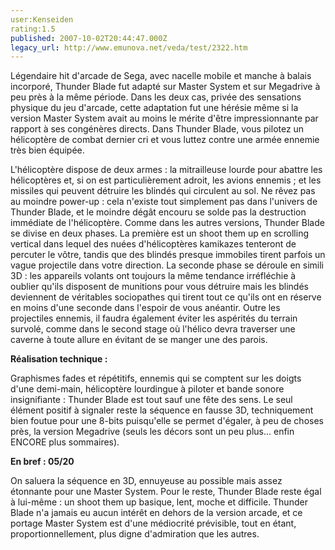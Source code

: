 ```yaml
---
user:Kenseiden
rating:1.5
published: 2007-10-02T20:44:47.000Z
legacy_url: http://www.emunova.net/veda/test/2322.htm
---
```

Légendaire hit d'arcade de Sega, avec nacelle mobile et manche à balais incorporé, Thunder Blade fut adapté sur Master System et sur Megadrive à peu près à la même période. Dans les deux cas, privée des sensations physique du jeu d'arcade, cette adaptation fut une hérésie même si la version Master System avait au moins le mérite d'être impressionnante par rapport à ses congénères directs. Dans Thunder Blade, vous pilotez un hélicoptère de combat dernier cri et vous luttez contre une armée ennemie très bien équipée.  

  

L'hélicoptère dispose de deux armes : la mitrailleuse lourde pour abattre les hélicoptères et, si on est particulièrement adroit, les avions ennemis ; et les missiles qui peuvent détruire les blindés qui circulent au sol. Ne rêvez pas au moindre power-up : cela n'existe tout simplement pas dans l'univers de Thunder Blade, et le moindre dégât encouru se solde pas la destruction immédiate de l'hélicoptère. Comme dans les autres versions, Thunder Blade se divise en deux phases. La première est un shoot them up en scrolling vertical dans lequel des nuées d'hélicoptères kamikazes tenteront de percuter le vôtre, tandis que des blindés presque immobiles tirent parfois un vague projectile dans votre direction. La seconde phase se déroule en simili 3D : les appareils volants ont toujours la même tendance irréfléchie à oublier qu'ils disposent de munitions pour vous détruire mais les blindés deviennent de véritables sociopathes qui tirent tout ce qu'ils ont en réserve en moins d'une seconde dans l'espoir de vous anéantir. Outre les projectiles ennemis, il faudra également éviter les aspérités du terrain survolé, comme dans le second stage où l'hélico devra traverser une caverne à toute allure en évitant de se manger une des parois.  

  

**Réalisation technique :**   

Graphismes fades et répétitifs, ennemis qui se comptent sur les doigts d'une demi-main, hélicoptère lourdingue à piloter et bande sonore insignifiante : Thunder Blade est tout sauf une fête des sens. Le seul élément positif à signaler reste la séquence en fausse 3D, techniquement bien foutue pour une 8-bits puisqu'elle se permet d'égaler, à peu de choses près, la version Megadrive (seuls les décors sont un peu plus... enfin ENCORE plus sommaires).  

  

**En bref : 05/20**   

On saluera la séquence en 3D, ennuyeuse au possible mais assez étonnante pour une Master System. Pour le reste, Thunder Blade reste égal à lui-même : un shoot them up basique, lent, moche et difficile. Thunder Blade n'a jamais eu aucun intérêt en dehors de la version arcade, et ce portage Master System est d'une médiocrité prévisible, tout en étant, proportionnellement, plus digne d'admiration que les autres.